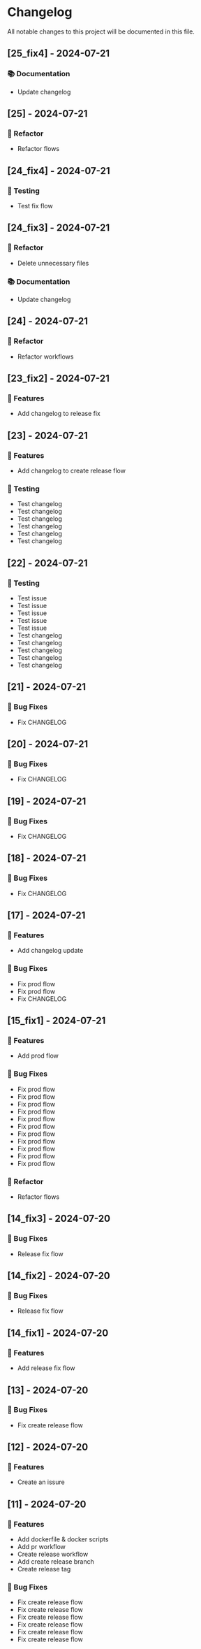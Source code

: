 # Changelog

All notable changes to this project will be documented in this file.

## [25_fix4] - 2024-07-21

### 📚 Documentation

- Update changelog

## [25] - 2024-07-21

### 🚜 Refactor

- Refactor flows

## [24_fix4] - 2024-07-21

### 🧪 Testing

- Test fix flow

## [24_fix3] - 2024-07-21

### 🚜 Refactor

- Delete unnecessary files

### 📚 Documentation

- Update changelog

## [24] - 2024-07-21

### 🚜 Refactor

- Refactor workflows

## [23_fix2] - 2024-07-21

### 🚀 Features

- Add changelog to release fix

## [23] - 2024-07-21

### 🚀 Features

- Add changelog to create release flow

### 🧪 Testing

- Test changelog
- Test changelog
- Test changelog
- Test changelog
- Test changelog
- Test changelog

## [22] - 2024-07-21

### 🧪 Testing

- Test issue
- Test issue
- Test issue
- Test issue
- Test issue
- Test changelog
- Test changelog
- Test changelog
- Test changelog
- Test changelog

## [21] - 2024-07-21

### 🐛 Bug Fixes

- Fix CHANGELOG

## [20] - 2024-07-21

### 🐛 Bug Fixes

- Fix CHANGELOG

## [19] - 2024-07-21

### 🐛 Bug Fixes

- Fix CHANGELOG

## [18] - 2024-07-21

### 🐛 Bug Fixes

- Fix CHANGELOG

## [17] - 2024-07-21

### 🚀 Features

- Add changelog update

### 🐛 Bug Fixes

- Fix prod flow
- Fix prod flow
- Fix CHANGELOG

## [15_fix1] - 2024-07-21

### 🚀 Features

- Add prod flow

### 🐛 Bug Fixes

- Fix prod flow
- Fix prod flow
- Fix prod flow
- Fix prod flow
- Fix prod flow
- Fix prod flow
- Fix prod flow
- Fix prod flow
- Fix prod flow
- Fix prod flow
- Fix prod flow

### 🚜 Refactor

- Refactor flows

## [14_fix3] - 2024-07-20

### 🐛 Bug Fixes

- Release fix flow

## [14_fix2] - 2024-07-20

### 🐛 Bug Fixes

- Release fix flow

## [14_fix1] - 2024-07-20

### 🚀 Features

- Add release fix flow

## [13] - 2024-07-20

### 🐛 Bug Fixes

- Fix create release flow

## [12] - 2024-07-20

### 🚀 Features

- Create an issure

## [11] - 2024-07-20

### 🚀 Features

- Add dockerfile & docker scripts
- Add pr workflow
- Create release workflow
- Add create release branch
- Create release tag

### 🐛 Bug Fixes

- Fix create release flow
- Fix create release flow
- Fix create release flow
- Fix create release flow
- Fix create release flow
- Fix create release flow

<!-- generated by git-cliff -->
